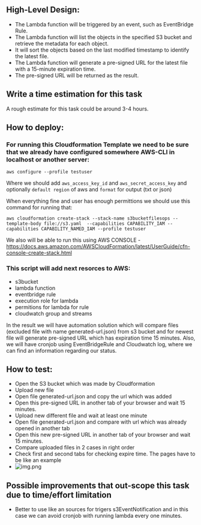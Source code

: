 ## High-Level Design:

* The Lambda function will be triggered by an event, such as EventBridge Rule.
* The Lambda function will list the objects in the specified S3 bucket and retrieve the metadata for each object.
* It will sort the objects based on the last modified timestamp to identify the latest file.
* The Lambda function will generate a pre-signed URL for the latest file with a 15-minute expiration time.
* The pre-signed URL will be returned as the result.


## Write a time estimation for this task

A rough estimate for this task could be around 3-4 hours.

## How to deploy:
### For running this Cloudformation Template we need to be sure that we already have configured somewhere AWS-CLI in localhost or another server:

```aws configure --profile testuser```

Where we should add ```aws_access_key_id``` and ```aws_secret_access_key``` and optionally ```default region``` of aws and ``format`` for output (txt or json)

When everything fine and user has enough permittions we should use this command for running that:

```aws cloudformation create-stack --stack-name s3bucketfilesops --template-body file://s3.yaml  --capabilities CAPABILITY_IAM --capabilities CAPABILITY_NAMED_IAM --profile testuser```

We also will be able to run this using AWS CONSOLE - https://docs.aws.amazon.com/AWSCloudFormation/latest/UserGuide/cfn-console-create-stack.html

### This script will add next resorces to AWS:
* s3bucket
* lambda function
* eventbridge rule
* execution role for lambda
* permitions for lambda for rule
* cloudwatch group and streams

In the result we will have automation solution which will compare files (excluded file with name generated-url.json) from s3 bucket and for newest file will generate pre-signed URL which has expiration time 15 minutes. 
Also, we will have cronjob using EventBridgeRule and Cloudwatch log, where we can find an information regarding our status.

## How to test:

* Open the S3 bucket which was made by Cloudformation
* Upload new file
* Open file generated-url.json and copy the url which was added
* Open this pre-signed URL in another tab of your browser and wait 15 minutes.
* Upload new different file and wait at least one minute
* Open file generated-url.json and compare with url which was already opened in another tab
* Open this new pre-signed URL in another tab of your browser and wait 15 minutes.
* Compare uploaded files in 2 cases in right order
* Check first and second tabs for checking expire time. The pages have to be like an example
* ![img.png](img.png)

## Possible improvements that out-scope this task due to time/effort limitation 
* Better to use like an sources for trigers s3EventNotification and in this case we can avoid cronjob with running lambda every one minutes.